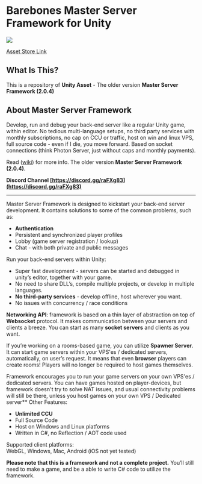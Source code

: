 # Barebones Master Server Framework for Unity

[![](http://i.imgur.com/9SrutM0.png)](https://www.assetstore.unity3d.com/#!/content/71391)

[Asset Store Link](https://www.assetstore.unity3d.com/#!/content/71391)

## What Is This?

This is a repository of **Unity Asset** - The older version **Master Server Framework (2.0.4)**

## About Master Server Framework

Develop, run and debug your back-end server like a regular Unity game, within editor. No tedious multi-language setups, no third party services with monthly subscriptions, no cap on CCU or traffic, host on win and linux VPS, full source code - even if I die, you move forward. Based on socket connections (think Photon Server, just without caps and monthly payments).

Read ([wiki](https://github.com/alvyxaz/barebones-masterserver/wiki)) for more info. The older version **Master Server Framework (2.0.4)**.

**Discord Channel [https://discord.gg/raFXg83](https://discord.gg/raFXg83)**

---

Master Server Framework is designed to kickstart your back-end server development. It contains solutions to some of the common problems, such as:

-   **Authentication**
-   Persistent and synchronized player profiles
-   Lobby (game server registration / lookup)
-   Chat - with both private and public messages

Run your back-end servers within Unity:

-   Super fast development - servers can be started and debugged in unity’s editor, together with your game.
-   No need to share DLL’s, compile multiple projects, or develop in multiple languages.
-   **No third-party services** - develop offline, host wherever you want.
-   No issues with concurrency / race conditions

**Networking API**: framework is based on a thin layer of abstraction on top of **Websocket** protocol. It makes communication between your servers and clients a breeze. You can start as many **socket servers** and clients as you want.  

If you’re working on a rooms-based game, you can utilize **Spawner Server**. It can start game servers within your VPS'es / dedicated servers, automatically, on user’s request. It means that even **browser** players can create rooms! Players will no longer be required to host games themselves.  

Framework encourages you to run your game servers on your own VPS'es / dedicated servers. You can have games hosted on player-devices, but framework doesn't try to solve NAT issues, and usual connectivity problems will still be there, unless you host games on your own VPS / Dedicated server** Other Features:

-   **Unlimited CCU**
-   Full Source Code
-   Host on Windows and Linux platforms
-   Written in C#, no Reflection / AOT code used

Supported client platforms:  
WebGL, Windows, Mac, Android (iOS not yet tested)  

**Please note that this is a framework and not a complete project.** You’ll still need to make a game, and be a able to write C# code to utilize the framework.
